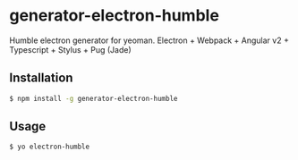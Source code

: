 # generator-electron-humble

Humble electron generator for yeoman. Electron + Webpack + Angular v2 + Typescript + Stylus + Pug (Jade)

## Installation

```sh
$ npm install -g generator-electron-humble
```

## Usage

```sh
$ yo electron-humble
```